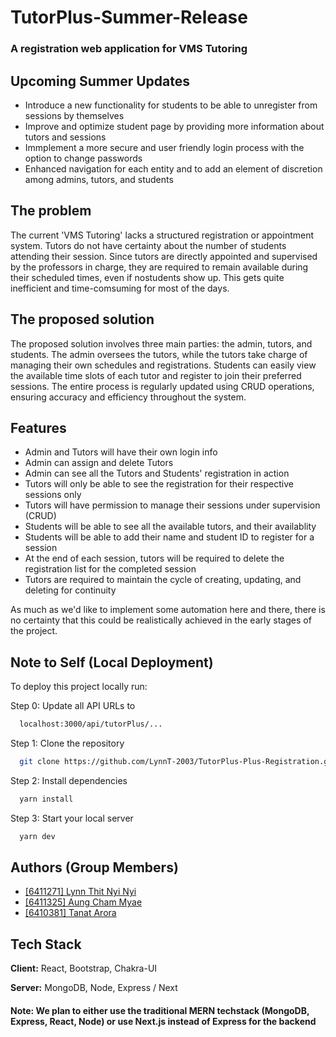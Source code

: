# TutorPlus-Summer-Release

### A registration web application for VMS Tutoring

## Upcoming Summer Updates

- Introduce a new functionality for students to be able to unregister from sessions by themselves
- Improve and optimize student page by providing more information about tutors and sessions
- Immplement a more secure and user friendly login process with the option to change passwords
- Enhanced navigation for each entity and to add an element of discretion among admins, tutors, and students

## The problem

The current 'VMS Tutoring' lacks a structured registration or appointment system. Tutors do not have certainty about the number of students attending their session. Since tutors are directly appointed and supervised by the professors in charge, they are required to remain available during their scheduled times, even if nostudents show up. This gets quite inefficient and time-comsuming for most of the days.

## The proposed solution

The proposed solution involves three main parties: the admin, tutors, and students. The admin oversees the tutors, while the tutors take charge of managing their own schedules and registrations. Students can easily view the available time slots of each tutor and register to join their preferred sessions. The entire process is regularly updated using CRUD operations, ensuring accuracy and efficiency throughout the system.

## Features

- Admin and Tutors will have their own login info
- Admin can assign and delete Tutors
- Admin can see all the Tutors and Students' registration in action
- Tutors will only be able to see the registration for their respective sessions only
- Tutors will have permission to manage their sessions under supervision (CRUD)
- Students will be able to see all the available tutors, and their availablity
- Students will be able to add their name and student ID to register for a session
- At the end of each session, tutors will be required to delete the registration list for the completed session
- Tutors are required to maintain the cycle of creating, updating, and deleting for continuity

As much as we'd like to implement some automation here and there, there is no certainty that this could be realistically achieved in the early stages of the project.

## Note to Self (Local Deployment)

To deploy this project locally run:

Step 0: Update all API URLs to

```bash
  localhost:3000/api/tutorPlus/...
```

Step 1: Clone the repository

```bash
  git clone https://github.com/LynnT-2003/TutorPlus-Plus-Registration.git
```

Step 2: Install dependencies

```bash
  yarn install
```

Step 3: Start your local server

```bash
  yarn dev
```

## Authors (Group Members)

- [[6411271] Lynn Thit Nyi Nyi](https://github.com/LynnT-2003)
- [[6411325] Aung Cham Myae](https://github.com/u6411325)
- [[6410381] Tanat Arora](https://github.com/Tanat04)

## Tech Stack

**Client:** React, Bootstrap, Chakra-UI

**Server:** MongoDB, Node, Express / Next

#### Note: We plan to either use the traditional MERN techstack (MongoDB, Express, React, Node) or use Next.js instead of Express for the backend
